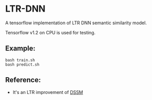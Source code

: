 # LTR-DNN

A tensorflow implementation of LTR DNN semantic similarity model.  

Tensorflow v1.2 on CPU is used for testing.

## Example:

```shell
bash train.sh
bash predict.sh
```


## Reference:

- It's an LTR improvement of [DSSM](https://www.microsoft.com/en-us/research/wp-content/uploads/2016/02/cikm2013_DSSM_fullversion.pdf)


